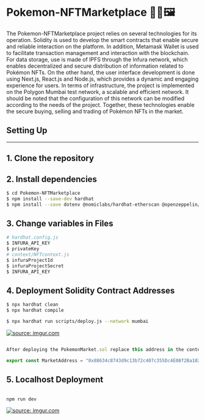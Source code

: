 # Pokemon-NFTMarketplace 🛒💎🖼️

The Pokemon-NFTMarketplace project relies on several technologies for its operation. Solidity is used to develop the smart contracts that enable secure and reliable interaction on the platform. In addition, Metamask Wallet is used to facilitate transaction management and interaction with the blockchain. For data storage, use is made of IPFS through the Infura network, which enables decentralized and secure distribution of information related to Pokémon NFTs. On the other hand, the user interface development is done using Next.js, React.js and Node.js, which provides a dynamic and engaging experience for users. In terms of infrastructure, the project is implemented on the Polygon Mumbai test network, a scalable and efficient network. It should be noted that the configuration of this network can be modified according to the needs of the project. Together, these technologies enable the secure buying, selling and trading of Pokémon NFTs in the market.


## Setting Up
---
## 1. Clone the repository
## 2. Install dependencies
```bash
$ cd Pokemon-NFTMarketplace
$ npm install --save-dev hardhat
$ npm install --save dotenv @nomiclabs/hardhat-etherscan @openzeppelin/contracts @nomicfoundation/hardhat-chai-matchers @nomicfoundation/hardhat-toolbox @nomiclabs/hardhat-etherscontracts
```
## 3. Change variables in Files
```bash
# hardhat.config.js
$ INFURA_API_KEY
$ privateKey
# context/NFTcontext.js
$ infuraProjectId
$ infuraProjectSecret
$ INFURA_API_KEY
```

## 4. Deployment Solidity Contract Addresses
```bash
$ npx hardhat clean
$ npx hardhat compile
```

``` bash
$ npx hardhat run scripts/deploy.js --network mumbai
```

<a href="https://imgur.com/fLSnZGm"><img src="https://i.imgur.com/fLSnZGm.gif" title="source: imgur.com" /></a>


``` javascript

After deploying the PokemonMarket.sol replace this address in the context/contants.js file with the variable:

export const MarketAddress = "0x88634c8743d9c13b72c407c355Dc4E08f2Ba1025"; //Contract Address for PokemonMarket.sol

```

## 5. Localhost Deployment

``` bash

npm run dev

```

<a href="https://imgur.com/Kx1tbHr"><img src="https://i.imgur.com/Kx1tbHr.gif" title="source: imgur.com" /></a>






































